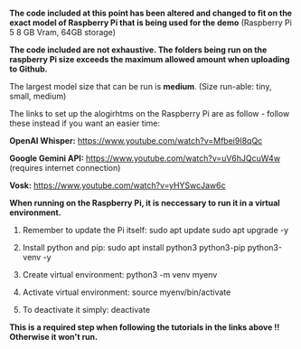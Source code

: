 **The code included at this point has been altered and changed to fit on the exact model of Raspberry Pi that is being used for the demo** (Raspberry Pi 5 8 GB Vram, 64GB storage)

**The code included are not exhaustive. The folders being run on the raspberry Pi size exceeds the maximum allowed amount when uploading to Github.**

The largest model size that can be run is **medium**. (Size run-able: tiny, small, medium) 

The links to set up the alogirhtms on the Raspberry Pi are as follow - follow these instead if you want an easier time: 

**OpenAI Whisper:** https://www.youtube.com/watch?v=Mfbei9I8qQc

**Google Gemini API:** https://www.youtube.com/watch?v=uV6hJQcuW4w (requires internet connection)

**Vosk:** https://www.youtube.com/watch?v=yHYSwcJaw6c


**When running on the Raspberry Pi, it is neccessary to run it in a virtual environment.**

1) Remember to update the Pi itself:
  sudo apt update
  sudo apt upgrade -y

2) Install python and pip:
  sudo apt install python3 python3-pip python3-venv -y

3) Create virtual environment:
  python3 -m venv myenv

4) Activate virtual environment:
  source myenv/bin/activate

5) To deactivate it simply:
  deactivate

**This is a required step when following the tutorials in the links above !! Otherwise it won't run.**
